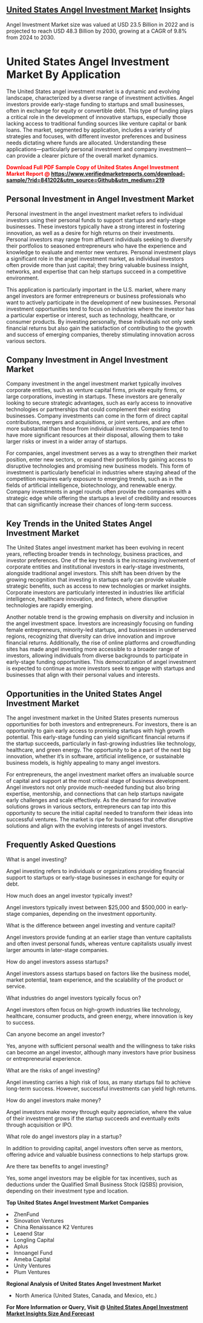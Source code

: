 <h2><a href="https://www.verifiedmarketreports.com/download-sample/?rid=841202&amp;utm_source=Github&amp;utm_medium=219" target="_blank">United States Angel Investment Market</a> Insights</h2><p>Angel Investment Market size was valued at USD 23.5 Billion in 2022 and is projected to reach USD 48.3 Billion by 2030, growing at a CAGR of 9.8% from 2024 to 2030.</p><p><h1>United States Angel Investment Market By Application</h1> <p>The United States angel investment market is a dynamic and evolving landscape, characterized by a diverse range of investment activities. Angel investors provide early-stage funding to startups and small businesses, often in exchange for equity or convertible debt. This type of funding plays a critical role in the development of innovative startups, especially those lacking access to traditional funding sources like venture capital or bank loans. The market, segmented by application, includes a variety of strategies and focuses, with different investor preferences and business needs dictating where funds are allocated. Understanding these applications—particularly personal investment and company investment—can provide a clearer picture of the overall market dynamics. <strong><p><span class=""><span style="color: #ff0000;"><strong>Download Full PDF Sample Copy of United States Angel Investment Market Report</strong> @ </span><a href="https://www.verifiedmarketreports.com/download-sample/?rid=841202&amp;utm_source=Github&amp;utm_medium=219" target="_blank">https://www.verifiedmarketreports.com/download-sample/?rid=841202&amp;utm_source=Github&amp;utm_medium=219</a></span></p></strong></p> <h2>Personal Investment in Angel Investment Market</h2> <p>Personal investment in the angel investment market refers to individual investors using their personal funds to support startups and early-stage businesses. These investors typically have a strong interest in fostering innovation, as well as a desire for high returns on their investments. Personal investors may range from affluent individuals seeking to diversify their portfolios to seasoned entrepreneurs who have the experience and knowledge to evaluate and mentor new ventures. Personal investment plays a significant role in the angel investment market, as individual investors often provide more than just capital; they bring valuable business insight, networks, and expertise that can help startups succeed in a competitive environment.</p> <p>This application is particularly important in the U.S. market, where many angel investors are former entrepreneurs or business professionals who want to actively participate in the development of new businesses. Personal investment opportunities tend to focus on industries where the investor has a particular expertise or interest, such as technology, healthcare, or consumer products. By investing personally, these individuals not only seek financial returns but also gain the satisfaction of contributing to the growth and success of emerging companies, thereby stimulating innovation across various sectors.</p> <h2>Company Investment in Angel Investment Market</h2> <p>Company investment in the angel investment market typically involves corporate entities, such as venture capital firms, private equity firms, or large corporations, investing in startups. These investors are generally looking to secure strategic advantages, such as early access to innovative technologies or partnerships that could complement their existing businesses. Company investments can come in the form of direct capital contributions, mergers and acquisitions, or joint ventures, and are often more substantial than those from individual investors. Companies tend to have more significant resources at their disposal, allowing them to take larger risks or invest in a wider array of startups.</p> <p>For companies, angel investment serves as a way to strengthen their market position, enter new sectors, or expand their portfolios by gaining access to disruptive technologies and promising new business models. This form of investment is particularly beneficial in industries where staying ahead of the competition requires early exposure to emerging trends, such as in the fields of artificial intelligence, biotechnology, and renewable energy. Company investments in angel rounds often provide the companies with a strategic edge while offering the startups a level of credibility and resources that can significantly increase their chances of long-term success.</p> <h2>Key Trends in the United States Angel Investment Market</h2> <p>The United States angel investment market has been evolving in recent years, reflecting broader trends in technology, business practices, and investor preferences. One of the key trends is the increasing involvement of corporate entities and institutional investors in early-stage investments, alongside traditional angel investors. This shift has been driven by the growing recognition that investing in startups early can provide valuable strategic benefits, such as access to new technologies or market insights. Corporate investors are particularly interested in industries like artificial intelligence, healthcare innovation, and fintech, where disruptive technologies are rapidly emerging.</p> <p>Another notable trend is the growing emphasis on diversity and inclusion in the angel investment space. Investors are increasingly focusing on funding female entrepreneurs, minority-led startups, and businesses in underserved regions, recognizing that diversity can drive innovation and improve financial returns. Additionally, the rise of online platforms and crowdfunding sites has made angel investing more accessible to a broader range of investors, allowing individuals from diverse backgrounds to participate in early-stage funding opportunities. This democratization of angel investment is expected to continue as more investors seek to engage with startups and businesses that align with their personal values and interests.</p> <h2>Opportunities in the United States Angel Investment Market</h2> <p>The angel investment market in the United States presents numerous opportunities for both investors and entrepreneurs. For investors, there is an opportunity to gain early access to promising startups with high growth potential. This early-stage funding can yield significant financial returns if the startup succeeds, particularly in fast-growing industries like technology, healthcare, and green energy. The opportunity to be a part of the next big innovation, whether it’s in software, artificial intelligence, or sustainable business models, is highly appealing to many angel investors.</p> <p>For entrepreneurs, the angel investment market offers an invaluable source of capital and support at the most critical stage of business development. Angel investors not only provide much-needed funding but also bring expertise, mentorship, and connections that can help startups navigate early challenges and scale effectively. As the demand for innovative solutions grows in various sectors, entrepreneurs can tap into this opportunity to secure the initial capital needed to transform their ideas into successful ventures. The market is ripe for businesses that offer disruptive solutions and align with the evolving interests of angel investors.</p> <h2>Frequently Asked Questions</h2> <p>What is angel investing?</p> <p>Angel investing refers to individuals or organizations providing financial support to startups or early-stage businesses in exchange for equity or debt.</p> <p>How much does an angel investor typically invest?</p> <p>Angel investors typically invest between $25,000 and $500,000 in early-stage companies, depending on the investment opportunity.</p> <p>What is the difference between angel investing and venture capital?</p> <p>Angel investors provide funding at an earlier stage than venture capitalists and often invest personal funds, whereas venture capitalists usually invest larger amounts in later-stage companies.</p> <p>How do angel investors assess startups?</p> <p>Angel investors assess startups based on factors like the business model, market potential, team experience, and the scalability of the product or service.</p> <p>What industries do angel investors typically focus on?</p> <p>Angel investors often focus on high-growth industries like technology, healthcare, consumer products, and green energy, where innovation is key to success.</p> <p>Can anyone become an angel investor?</p> <p>Yes, anyone with sufficient personal wealth and the willingness to take risks can become an angel investor, although many investors have prior business or entrepreneurial experience.</p> <p>What are the risks of angel investing?</p> <p>Angel investing carries a high risk of loss, as many startups fail to achieve long-term success. However, successful investments can yield high returns.</p> <p>How do angel investors make money?</p> <p>Angel investors make money through equity appreciation, where the value of their investment grows if the startup succeeds and eventually exits through acquisition or IPO.</p> <p>What role do angel investors play in a startup?</p> <p>In addition to providing capital, angel investors often serve as mentors, offering advice and valuable business connections to help startups grow.</p> <p>Are there tax benefits to angel investing?</p> <p>Yes, some angel investors may be eligible for tax incentives, such as deductions under the Qualified Small Business Stock (QSBS) provision, depending on their investment type and location.</p> </p><p><strong>Top United States Angel Investment Market Companies</strong></p><div data-test-id=""><p><li>ZhenFund</li><li> Sinovation Ventures</li><li> China Renaissance K2 Ventures</li><li> Leaend Star</li><li> Longling Capital</li><li> Aplus</li><li> Innoangel Fund</li><li> Ameba Capital</li><li> Unity Ventures</li><li> Plum Ventures</li></p><div><strong>Regional Analysis of&nbsp;United States Angel Investment Market</strong></div><ul><li dir="ltr"><p dir="ltr">North America&nbsp;(United States, Canada, and Mexico, etc.)</p></li></ul><p><strong>For More Information or Query, Visit @&nbsp;</strong><strong><a href="https://www.verifiedmarketreports.com/product/angel-investment-market/?utm_source=Github&amp;utm_medium=219" target="_blank">United States Angel Investment Market Insights Size And Forecast</a></strong></p></div>
